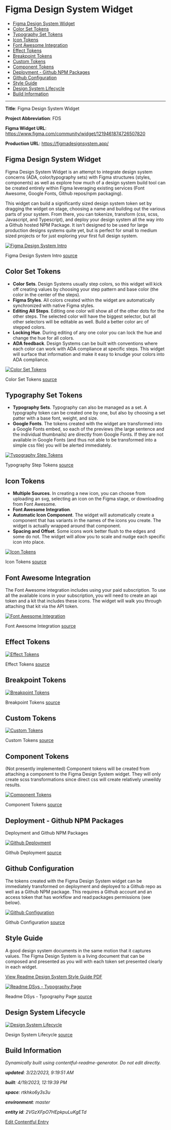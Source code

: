 # Figma Design System Widget
<!-- 
  Do not edit directly, built using contentful-readme-generator.
  Content details in Build Information below.
-->

- [Figma Design System Widget](#figma-design-system-widget)
- [Color Set Tokens](#color-set-tokens)
- [Typography Set Tokens](#typography-set-tokens)
- [Icon Tokens](#icon-tokens)
- [Font Awesome Integration](#font-awesome-integration)
- [Effect Tokens](#effect-tokens)
- [Breakpoint Tokens](#breakpoint-tokens)
- [Custom Tokens](#custom-tokens)
- [Component Tokens](#component-tokens)
- [Deployment - Github NPM Packages](#deployment---github-npm-packages)
- [Github Configuration](#github-configuration)
- [Style Guide](#style-guide)
- [Design System Lifecycle](#design-system-lifecycle)
- [Build Information](#build-information)

---


__Title__: Figma Design System Widget

__Project Abbreviation__: FDS

__Figma Widget URL__: https://www.figma.com/community/widget/1219461874726507820

__Production URL__: https://figmadesignsystem.app/

## Figma Design System Widget
Figma Design System Widget is an attempt to integrate design system concerns (ADA, color/typography sets) with Figma structures (styles, components) as well as explore how much of a design system build tool can be created entirely within Figma leveraging existing services (Font Awesome, Google Fonts, Github repos/npm packaging).

This widget can build a significantly sized design system token set by dragging the widget on stage, choosing a name and building out the various parts of your system. From there, you can tokenize, transform (css, scss, Javascript, and Typescript), and deploy your design system all the way into a Github hosted NPM Package. It isn't designed to be used for large production designs systems quite yet, but is perfect for small to medium sized projects or for just exploring your first full design system.

[![Figma Design System Intro](https://images.ctfassets.net/rtkhko6y3s3u/G1bRl15S1OX8XR54ASpel/17334e319b19753b49f9f073ecb9785e/Figma_Design_System_Intro.png)](https://images.ctfassets.net/rtkhko6y3s3u/G1bRl15S1OX8XR54ASpel/17334e319b19753b49f9f073ecb9785e/Figma_Design_System_Intro.png "View Full Size")
    
Figma Design System Intro [source](https://www.figma.com/file/Msm91sl0dhVPyjUnnbtd7j/?node-id=414:5957)


## Color Set Tokens
- __Color Sets__. Design Systems usually step colors, so this widget will kick off creating values by choosing your step pattern and base color (the color in the center of the steps).
- __Figma Styles__. All colors created within the widget are automatically synchronized with native Figma styles.
- __Editing All Steps__. Editing one color will show all of the other dots for the other steps. The selected color will have the biggest selector, but all other selectors will be editable as well. Build a better color arc of stepped colors.
- __Locking Hue__. During editing of any one color you can lock the hue and change the hue for all colors.
- __ADA feedback__. Design Systems can be built with conventions where each color can work with ADA compliance at specific steps. This widget will surface that information and make it easy to knudge your colors into ADA compliance. 


[![Color Set Tokens](https://images.ctfassets.net/rtkhko6y3s3u/16sbzdl6tU5BdeLQ49MMjl/33c5a029ac50b8f1fa67e5094bc296a0/Color_Set_Tokens.png)](https://images.ctfassets.net/rtkhko6y3s3u/16sbzdl6tU5BdeLQ49MMjl/33c5a029ac50b8f1fa67e5094bc296a0/Color_Set_Tokens.png "View Full Size")
    
Color Set Tokens [source](https://www.figma.com/file/Msm91sl0dhVPyjUnnbtd7j/?node-id=415:5945)


## Typography Set Tokens
- __Typography Sets__. Typography can also be managed as a set. A typography token can be created one by one, but also by choosing a set patter with a base font, weight, and size.
- __Google Fonts__. The tokens created with the widget are transformed into a Google Fonts embed, so each of the previews (the large sentence and the individual thumbnails) are directly from Google Fonts. If they are not available in Google Fonts (and thus not able to be transformed into a simple css file) you will be alerted immediately.

[![Typography Step Tokens](https://images.ctfassets.net/rtkhko6y3s3u/5P8l4h9nJmxF3YE4OcjyWQ/610a8b9b3d9576c19655f6ea935e2a2b/Typography_Step_Tokens.png)](https://images.ctfassets.net/rtkhko6y3s3u/5P8l4h9nJmxF3YE4OcjyWQ/610a8b9b3d9576c19655f6ea935e2a2b/Typography_Step_Tokens.png "View Full Size")
    
Typography Step Tokens [source](https://www.figma.com/file/Msm91sl0dhVPyjUnnbtd7j/?node-id=417:6153)


## Icon Tokens
- __Multiple Sources__. In creating a new icon, you can choose from uploading an svg, selecting an icon on the Figma stage, or downloading from Font Awesome.
- __Font Awesome Integration__. 
- __Automatic Icon Component__. The widget will automatically create a component that has variants in the names of the icons you create. The widget is actually wrapped around that component.
- __Spacing and Offset__. Some icons work better flush to the edges and some do not. The widget will allow you to scale and nudge each specific icon into place.

[![Icon Tokens](https://images.ctfassets.net/rtkhko6y3s3u/36WGBxePiPH68E1YUiMmDQ/e54abacb7d23337840ca7e7e59a2b8ca/Icon_Tokens.png)](https://images.ctfassets.net/rtkhko6y3s3u/36WGBxePiPH68E1YUiMmDQ/e54abacb7d23337840ca7e7e59a2b8ca/Icon_Tokens.png "View Full Size")
    
Icon Tokens [source](https://www.figma.com/file/Msm91sl0dhVPyjUnnbtd7j/?node-id=416:5986)


## Font Awesome Integration
The Font Awesome integration includes using your paid subscription. To use all the available icons in your subscription, you will need to create an api token and a kit that includes these icons. The widget will walk you through attaching that kit via the API token.

[![Font Awesome Integration](https://images.ctfassets.net/rtkhko6y3s3u/T7nvQx4FF0Xo30oFl64Rp/da8cfc3414b53323824ee0e9e00a548a/Font_Awesome_Integration.png)](https://images.ctfassets.net/rtkhko6y3s3u/T7nvQx4FF0Xo30oFl64Rp/da8cfc3414b53323824ee0e9e00a548a/Font_Awesome_Integration.png "View Full Size")
    
Font Awesome Integration [source](https://www.figma.com/file/Msm91sl0dhVPyjUnnbtd7j/?node-id=417:6090)


## Effect Tokens

[![Effect Tokens](https://images.ctfassets.net/rtkhko6y3s3u/38DkSASYQ4EDhbQwkqqHGz/a4dc0004f629f7e45c55f6eaeb8aaf0c/Effect_Tokens.png)](https://images.ctfassets.net/rtkhko6y3s3u/38DkSASYQ4EDhbQwkqqHGz/a4dc0004f629f7e45c55f6eaeb8aaf0c/Effect_Tokens.png "View Full Size")
    
Effect Tokens [source](https://www.figma.com/file/Msm91sl0dhVPyjUnnbtd7j/?node-id=417:6203)


## Breakpoint Tokens

[![Breakpoint Tokens](https://images.ctfassets.net/rtkhko6y3s3u/3ucfX1p4jKc3favnH9ujMz/b154725c0544700ff9e5a12621633b10/Breakpoint_Tokens.png)](https://images.ctfassets.net/rtkhko6y3s3u/3ucfX1p4jKc3favnH9ujMz/b154725c0544700ff9e5a12621633b10/Breakpoint_Tokens.png "View Full Size")
    
Breakpoint Tokens [source](https://www.figma.com/file/Msm91sl0dhVPyjUnnbtd7j/?node-id=417:6249)


## Custom Tokens

[![Custom Tokens](https://images.ctfassets.net/rtkhko6y3s3u/4tZ7Lz29ZPUg2Kn7CTY6dd/0387c0160fc1e8a6e4b5b5f4cbc70477/Custom_Tokens.png)](https://images.ctfassets.net/rtkhko6y3s3u/4tZ7Lz29ZPUg2Kn7CTY6dd/0387c0160fc1e8a6e4b5b5f4cbc70477/Custom_Tokens.png "View Full Size")
    
Custom Tokens [source](https://www.figma.com/file/Msm91sl0dhVPyjUnnbtd7j/?node-id=417:6332)


## Component Tokens
(Not presently implemented) Component tokens will be created from attaching a component to the Figma Design System widget. They will only create scss transformations since direct css will create relatively unweildy results.

[![Component Tokens](https://images.ctfassets.net/rtkhko6y3s3u/1qczLdmqKJUsG8LtOvX6z1/18cd16c23b26ce557cc70cb75d8ab843/Component_Tokens.png)](https://images.ctfassets.net/rtkhko6y3s3u/1qczLdmqKJUsG8LtOvX6z1/18cd16c23b26ce557cc70cb75d8ab843/Component_Tokens.png "View Full Size")
    
Component Tokens [source](https://www.figma.com/file/Msm91sl0dhVPyjUnnbtd7j/?node-id=417:6379)


## Deployment - Github NPM Packages
Deployment and Github NPM Packages

[![Github Deployment](https://images.ctfassets.net/rtkhko6y3s3u/1NVWRrZ8pRlgk7teOOT5ZP/ced8cae884f4d78ce20e32c1e0e2e079/Github_Deployment.png)](https://images.ctfassets.net/rtkhko6y3s3u/1NVWRrZ8pRlgk7teOOT5ZP/ced8cae884f4d78ce20e32c1e0e2e079/Github_Deployment.png "View Full Size")
    
Github Deployment [source](https://www.figma.com/file/Msm91sl0dhVPyjUnnbtd7j/?node-id=417:6428)


## Github Configuration
The tokens created with the Figma Design System widget can be immediately transformed on deployment and deployed to a Github repo as well as a Github NPM package. This requires a Github account and an access token that has workflow and read:packages permissions (see below).

[![Github Configuration](https://images.ctfassets.net/rtkhko6y3s3u/5o9Na9IAKpMoLlNeOB7N1/d90b7dbf573bad045c3287b81e4ae947/Github_Configuration.png)](https://images.ctfassets.net/rtkhko6y3s3u/5o9Na9IAKpMoLlNeOB7N1/d90b7dbf573bad045c3287b81e4ae947/Github_Configuration.png "View Full Size")
    
Github Configuration [source](https://www.figma.com/file/Msm91sl0dhVPyjUnnbtd7j/?node-id=417:6464)


## Style Guide
A good design system documents in the same motion that it captures values. The Figma Design System is a living document that can be composed and presented as you will with each token set presented clearly in each widget.

<a href="https://assets.ctfassets.net/rtkhko6y3s3u/7xU711XEoyQbXkLtrW7Ayt/bc83c4067ee5ef25de8575a39567f119/Readme_Design_System_-_2023-03-19.pdf" target="_new">View Readme Design System Style Guide PDF</a>


[![Readme DSys - Typography Page](https://images.ctfassets.net/rtkhko6y3s3u/5TJMbfAPWZLubAGoH3aKSp/1c3915590663167f095f9485ba82012a/Readme_DSys_-_Typography_Page.png)](https://images.ctfassets.net/rtkhko6y3s3u/5TJMbfAPWZLubAGoH3aKSp/1c3915590663167f095f9485ba82012a/Readme_DSys_-_Typography_Page.png "View Full Size")
    
Readme DSys - Typography Page [source](https://www.figma.com/file/feMH69om0kW1WpgxX2cffW/?node-id=24:3628)


## Design System Lifecycle

[![Design System Lifecycle](https://images.ctfassets.net/rtkhko6y3s3u/STDEhsaxXEs9cdoWTaJ5d/cdc67e7901853b888ddcc1f7ef9a3429/Design_System_Lifecycle.png)](https://images.ctfassets.net/rtkhko6y3s3u/STDEhsaxXEs9cdoWTaJ5d/cdc67e7901853b888ddcc1f7ef9a3429/Design_System_Lifecycle.png "View Full Size")
    
Design System Lifecycle [source](https://www.figma.com/file/Msm91sl0dhVPyjUnnbtd7j/?node-id=411:6280)


## Build Information

*Dynamically built using contentful-readme-generator. Do not edit directly.*

*__updated__: 3/22/2023, 9:19:51 AM*

*__built__: 4/19/2023, 12:19:39 PM*

*__space__: rtkhko6y3s3u*

*__environment__: master*

*__entity id__: 2VGzXFpO7HEpkpuLuKgETd*

[Edit Contentful Entry](https://app.contentful.com/spaces/rtkhko6y3s3u/environments/master/entries/2VGzXFpO7HEpkpuLuKgETd)
